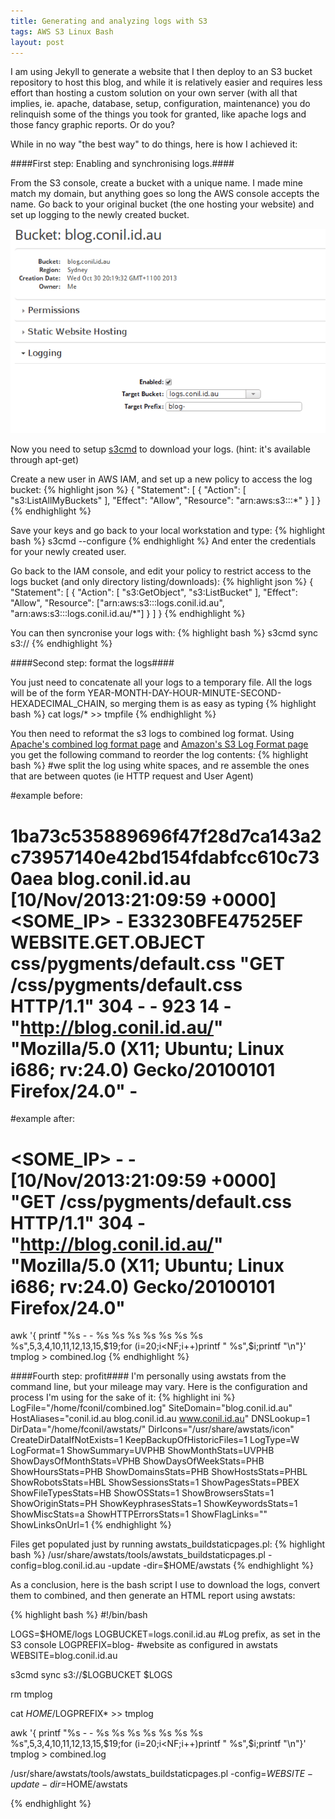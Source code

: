```yaml
---
title: Generating and analyzing logs with S3 
tags: AWS S3 Linux Bash
layout: post
---
```

I am using Jekyll to generate a website that I then deploy to an S3 bucket repository to host this blog, and while it is relatively easier and requires less effort than hosting a custom solution on your own server (with all that implies, ie. apache, database, setup, configuration, maintenance) you do relinquish some of the things you took for granted, like apache logs and those fancy graphic reports. Or do you?

While in no way "the best way" to do things, here is how I achieved it: 

####First step: Enabling and synchronising logs.####

From the S3 console, create a bucket with a unique name. I made mine match my domain, but anything goes so long the AWS console accepts the name.
Go back to your original bucket (the one hosting your website) and set up logging to the newly created bucket.


![Enable logging in S3](/assets/images/logs_s3.png)

Now you need to setup [s3cmd](http://s3tools.org/s3cmd) to download your logs. (hint: it's available through apt-get)

Create a new user in AWS IAM, and set up a new policy to access the log bucket:
{% highlight json %}
{
  "Statement": [
    {
      "Action": [
        "s3:ListAllMyBuckets"
      ],
      "Effect": "Allow",
      "Resource": "arn:aws:s3:::*"
    }
  ]
}
{% endhighlight %}

Save your keys and go back to your local workstation and type:
{% highlight bash %}
s3cmd --configure
{% endhighlight %}
And enter the credentials for your newly created user.

Go back to the IAM console, and edit your policy to restrict access to the logs bucket (and only directory listing/downloads):
{% highlight json %}
{
  "Statement": [
   {
      "Action": [
         "s3:GetObject",
         "s3:ListBucket"
       ],
      "Effect": "Allow",
      "Resource": ["arn:aws:s3:::logs.conil.id.au", "arn:aws:s3:::logs.conil.id.au/*"]
    }
  ]
}
{% endhighlight %}

You can then syncronise your logs with:
{% highlight bash %}
s3cmd sync s3://<logs bucket> <local folder>
{% endhighlight %}


####Second step: format the logs####

You just need to concatenate all your logs to a temporary file. All the logs will be of the form <prefix>YEAR-MONTH-DAY-HOUR-MINUTE-SECOND-HEXADECIMAL_CHAIN, so merging them is as easy as typing
{% highlight bash %}
cat logs/<prefix>* >> tmpfile
{% endhighlight %}

You then need to reformat the s3 logs to combined log format. Using [Apache's combined log format page](http://httpd.apache.org/docs/1.3/logs.html#combined) and [Amazon's S3 Log Format page](http://docs.aws.amazon.com/AmazonS3/latest/dev/LogFormat.html) you get the following command to reorder the log contents:
{% highlight bash %}
#we split the log using white spaces, and re assemble the ones that are between quotes (ie HTTP request and User Agent)

#example before:

# 1ba73c535889696f47f28d7ca143a2c73957140e42bd154fdabfcc610c730aea blog.conil.id.au [10/Nov/2013:21:09:59 +0000] <SOME_IP> - E33230BFE47525EF WEBSITE.GET.OBJECT css/pygments/default.css "GET /css/pygments/default.css HTTP/1.1" 304 - - 923 14 - "http://blog.conil.id.au/" "Mozilla/5.0 (X11; Ubuntu; Linux i686; rv:24.0) Gecko/20100101 Firefox/24.0" -

#example after:

# <SOME_IP> - - [10/Nov/2013:21:09:59 +0000] "GET /css/pygments/default.css HTTP/1.1" 304 - "http://blog.conil.id.au/" "Mozilla/5.0 (X11; Ubuntu; Linux i686; rv:24.0) Gecko/20100101 Firefox/24.0"

awk '{ printf "%s - - %s %s %s %s %s %s %s %s",$5,$3,$4,$10,$11,$12,$13,$15,$19;for (i=20;i<NF;i++)printf " %s",$i;printf "\n"}' tmplog > combined.log
{% endhighlight %}

####Fourth step: profit####
I'm personally using awstats from the command line, but your mileage may vary. 
Here is the configuration and process I'm using for the sake of it:
{% highlight ini %}
LogFile="/home/fconil/combined.log"
SiteDomain="blog.conil.id.au"
HostAliases="conil.id.au blog.conil.id.au www.conil.id.au"
DNSLookup=1
DirData="/home/fconil/awstats/"
DirIcons="/usr/share/awstats/icon"
CreateDirDataIfNotExists=1
KeepBackupOfHistoricFiles=1
LogType=W
LogFormat=1
ShowSummary=UVPHB
ShowMonthStats=UVPHB
ShowDaysOfMonthStats=VPHB
ShowDaysOfWeekStats=PHB
ShowHoursStats=PHB
ShowDomainsStats=PHB
ShowHostsStats=PHBL
ShowRobotsStats=HBL
ShowSessionsStats=1
ShowPagesStats=PBEX
ShowFileTypesStats=HB
ShowOSStats=1
ShowBrowsersStats=1
ShowOriginStats=PH
ShowKeyphrasesStats=1
ShowKeywordsStats=1
ShowMiscStats=a
ShowHTTPErrorsStats=1
ShowFlagLinks=""
ShowLinksOnUrl=1
{% endhighlight %}

Files get populated just by running awstats_buildstaticpages.pl:
{% highlight bash %}
/usr/share/awstats/tools/awstats_buildstaticpages.pl -config=blog.conil.id.au -update -dir=$HOME/awstats
{% endhighlight %}


As a conclusion, here is the bash script I use to download the logs, convert them to combined, and then generate an HTML report using awstats:

{% highlight bash %}
#!/bin/bash

LOGS=$HOME/logs
LOGBUCKET=logs.conil.id.au
#Log prefix, as set in the S3 console
LOGPREFIX=blog-
#website as configured in awstats
WEBSITE=blog.conil.id.au


s3cmd sync s3://$LOGBUCKET $LOGS

rm tmplog

cat $HOME/$LOGPREFIX* >> tmplog

awk '{ printf "%s - - %s %s %s %s %s %s %s %s",$5,$3,$4,$10,$11,$12,$13,$15,$19;for (i=20;i<NF;i++)printf " %s",$i;printf "\n"}' tmplog > combined.log

/usr/share/awstats/tools/awstats_buildstaticpages.pl -config=$WEBSITE -update -dir=$HOME/awstats

{% endhighlight %}

